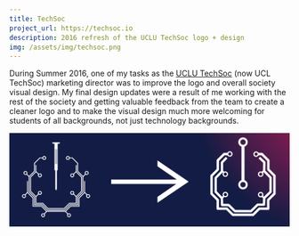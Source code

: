 ```yaml
---
title: TechSoc
project_url: https://techsoc.io
description: 2016 refresh of the UCLU TechSoc logo + design
img: /assets/img/techsoc.png
---
```


During Summer 2016, one of my tasks as the [UCLU TechSoc](https://techsoc.io)
(now UCL TechSoc) marketing director was to improve the logo and overall society
visual design. My final design updates were a result of me working with the rest
of the society and getting valuable feedback from the team to create a cleaner
logo and to make the visual design much more welcoming for students of all
backgrounds, not just technology backgrounds.

![](/assets/img/techsoclogos.jpg)
